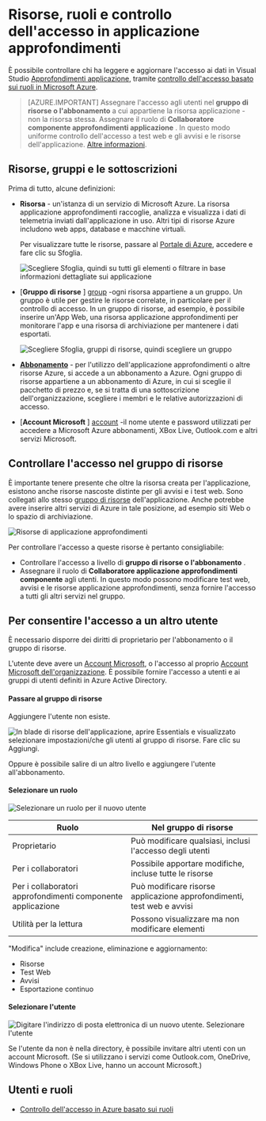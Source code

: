 <properties
    pageTitle="Risorse, ruoli e controllo dell'accesso in applicazione approfondimenti"
    description="Proprietari, collaboratori e utilità per la lettura di informazioni approfondite dell'organizzazione."
    services="application-insights"
    documentationCenter=""
    authors="alancameronwills"
    manager="douge"/>

<tags
    ms.service="application-insights"
    ms.workload="tbd"
    ms.tgt_pltfrm="ibiza"
    ms.devlang="na"
    ms.topic="article"
    ms.date="05/07/2016"
    ms.author="awills"/>

# <a name="resources-roles-and-access-control-in-application-insights"></a>Risorse, ruoli e controllo dell'accesso in applicazione approfondimenti

È possibile controllare chi ha leggere e aggiornare l'accesso ai dati in Visual Studio [Approfondimenti applicazione][start], tramite [controllo dell'accesso basato sui ruoli in Microsoft Azure](../active-directory/role-based-access-control-configure.md).

> [AZURE.IMPORTANT] Assegnare l'accesso agli utenti nel **gruppo di risorse o l'abbonamento** a cui appartiene la risorsa applicazione - non la risorsa stessa. Assegnare il ruolo di **Collaboratore componente approfondimenti applicazione** . In questo modo uniforme controllo dell'accesso a test web e gli avvisi e le risorse dell'applicazione. [Altre informazioni](#access).


## <a name="resources-groups-and-subscriptions"></a>Risorse, gruppi e le sottoscrizioni

Prima di tutto, alcune definizioni:

* **Risorsa** - un'istanza di un servizio di Microsoft Azure. La risorsa applicazione approfondimenti raccoglie, analizza e visualizza i dati di telemetria inviati dall'applicazione in uso.  Altri tipi di risorse Azure includono web apps, database e macchine virtuali.

    Per visualizzare tutte le risorse, passare al [Portale di Azure][portal], accedere e fare clic su Sfoglia.

    ![Scegliere Sfoglia, quindi su tutti gli elementi o filtrare in base informazioni dettagliate sui applicazione](./media/app-insights-resources-roles-access-control/10-browse.png)

<a name="resource-group"></a>

* [**Gruppo di risorse** ] [ group] -ogni risorsa appartiene a un gruppo. Un gruppo è utile per gestire le risorse correlate, in particolare per il controllo di accesso. In un gruppo di risorse, ad esempio, è possibile inserire un'App Web, una risorsa applicazione approfondimenti per monitorare l'app e una risorsa di archiviazione per mantenere i dati esportati.


    ![Scegliere Sfoglia, gruppi di risorse, quindi scegliere un gruppo](./media/app-insights-resources-roles-access-control/11-group.png)

* [**Abbonamento**](https://manage.windowsazure.com) - per l'utilizzo dell'applicazione approfondimenti o altre risorse Azure, si accede a un abbonamento a Azure. Ogni gruppo di risorse appartiene a un abbonamento di Azure, in cui si sceglie il pacchetto di prezzo e, se si tratta di una sottoscrizione dell'organizzazione, scegliere i membri e le relative autorizzazioni di accesso.
* [**Account Microsoft** ] [ account] -il nome utente e password utilizzati per accedere a Microsoft Azure abbonamenti, XBox Live, Outlook.com e altri servizi Microsoft.


## <a name="access"></a>Controllare l'accesso nel gruppo di risorse

È importante tenere presente che oltre la risorsa creata per l'applicazione, esistono anche risorse nascoste distinte per gli avvisi e i test web. Sono collegati allo stesso [gruppo di risorse](#resource-group) dell'applicazione. Anche potrebbe avere inserire altri servizi di Azure in tale posizione, ad esempio siti Web o lo spazio di archiviazione.

![Risorse di applicazione approfondimenti](./media/app-insights-resources-roles-access-control/00-resources.png)

Per controllare l'accesso a queste risorse è pertanto consigliabile:

* Controllare l'accesso a livello di **gruppo di risorse o l'abbonamento** .
* Assegnare il ruolo di **Collaboratore applicazione approfondimenti componente** agli utenti. In questo modo possono modificare test web, avvisi e le risorse applicazione approfondimenti, senza fornire l'accesso a tutti gli altri servizi nel gruppo.

## <a name="to-provide-access-to-another-user"></a>Per consentire l'accesso a un altro utente

È necessario disporre dei diritti di proprietario per l'abbonamento o il gruppo di risorse.

L'utente deve avere un [Account Microsoft][account], o l'accesso al proprio [Account Microsoft dell'organizzazione](..\active-directory\sign-up-organization.md). È possibile fornire l'accesso a utenti e ai gruppi di utenti definiti in Azure Active Directory.

#### <a name="navigate-to-the-resource-group"></a>Passare al gruppo di risorse

Aggiungere l'utente non esiste.

![In blade di risorse dell'applicazione, aprire Essentials e visualizzato selezionare impostazioni/che gli utenti al gruppo di risorse. Fare clic su Aggiungi.](./media/app-insights-resources-roles-access-control/01-add-user.png)

Oppure è possibile salire di un altro livello e aggiungere l'utente all'abbonamento.

#### <a name="select-a-role"></a>Selezionare un ruolo

![Selezionare un ruolo per il nuovo utente](./media/app-insights-resources-roles-access-control/03-role.png)

Ruolo | Nel gruppo di risorse
---|---
Proprietario | Può modificare qualsiasi, inclusi l'accesso degli utenti
Per i collaboratori | Possibile apportare modifiche, incluse tutte le risorse
Per i collaboratori approfondimenti componente applicazione | Può modificare risorse applicazione approfondimenti, test web e avvisi
Utilità per la lettura | Possono visualizzare ma non modificare elementi

"Modifica" include creazione, eliminazione e aggiornamento:

* Risorse
* Test Web
* Avvisi
* Esportazione continuo

#### <a name="select-the-user"></a>Selezionare l'utente


![Digitare l'indirizzo di posta elettronica di un nuovo utente. Selezionare l'utente](./media/app-insights-resources-roles-access-control/04-user.png)

Se l'utente da non è nella directory, è possibile invitare altri utenti con un account Microsoft.
(Se si utilizzano i servizi come Outlook.com, OneDrive, Windows Phone o XBox Live, hanno un account Microsoft.)



## <a name="users-and-roles"></a>Utenti e ruoli

* [Controllo dell'accesso in Azure basato sui ruoli](../active-directory/role-based-access-control-configure.md)



<!--Link references-->

[account]: https://account.microsoft.com
[group]: ../resource-group-overview.md
[portal]: https://portal.azure.com/
[start]: app-insights-overview.md
